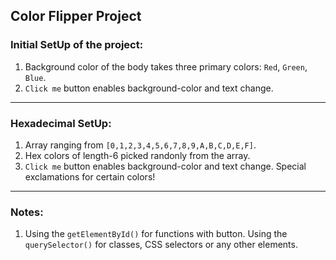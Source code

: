 ## Color Flipper Project 

### Initial SetUp of the project:

1. Background color of the body takes three primary colors: `Red`, `Green`, `Blue`. 
2. `Click me` button enables background-color and text change.

---

### Hexadecimal SetUp:

1. Array ranging from `[0,1,2,3,4,5,6,7,8,9,A,B,C,D,E,F]`.
2. Hex colors of length-6 picked randonly from the array.
3. `Click me` button enables background-color and text change.
    Special exclamations for certain colors!

---- 

### Notes:
1. Using the `getElementById()` for functions with button. 
    Using the `querySelector()` for classes, CSS selectors or any other elements.
